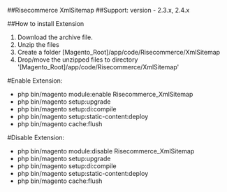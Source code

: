 ##Risecommerce XmlSitemap
##Support: 
version - 2.3.x, 2.4.x

##How to install Extension

1. Download the archive file.
2. Unzip the files
3. Create a folder [Magento_Root]/app/code/Risecommerce/XmlSitemap
4. Drop/move the unzipped files to directory '[Magento_Root]/app/code/Risecommerce/XmlSitemap'

#Enable Extension:
- php bin/magento module:enable Risecommerce_XmlSitemap
- php bin/magento setup:upgrade
- php bin/magento setup:di:compile
- php bin/magento setup:static-content:deploy
- php bin/magento cache:flush

#Disable Extension:
- php bin/magento module:disable Risecommerce_XmlSitemap
- php bin/magento setup:upgrade
- php bin/magento setup:di:compile
- php bin/magento setup:static-content:deploy
- php bin/magento cache:flush
